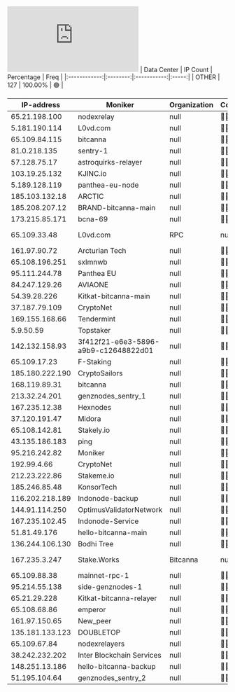 ![Diagramm](https://github.com/obajay/StateSync-snapshots/blob/main/Projects/Bitcanna/1/README.md)
| Data Center | IP Count | Percentage | Freq |
|:------------:|:--------:|:-----------:|:-----:|
| OTHER | 127 | 100.00% | 🟢 |

<!-- START_TABLE -->
| IP-address | Moniker | Organization | Country | City |
|-------------|---------|---------------|---------|------|
| 65.21.198.100 | nodexrelay | null | 🏴‍☠️ null | null |
| 5.181.190.114 | L0vd.com | null | 🏴‍☠️ null | null |
| 65.109.84.115 | bitcanna | null | 🏴‍☠️ null | null |
| 81.0.218.135 | sentry-1 | null | 🏴‍☠️ null | null |
| 57.128.75.17 | astroquirks-relayer | null | 🏴‍☠️ null | null |
| 103.19.25.132 | KJINC.io | null | 🏴‍☠️ null | null |
| 5.189.128.119 | panthea-eu-node | null | 🏴‍☠️ null | null |
| 185.103.132.18 | ARCTIC | null | 🏴‍☠️ null | null |
| 185.208.207.12 | BRAND-bitcanna-main | null | 🏴‍☠️ null | null |
| 173.215.85.171 | bcna-69 | null | 🏴‍☠️ null | null |
| 65.109.33.48 | L0vd.com | RPC | null | 🏴‍☠️ null | null |
| 161.97.90.72 | Arcturian Tech | null | 🏴‍☠️ null | null |
| 65.108.196.251 | sxlmnwb | null | 🏴‍☠️ null | null |
| 95.111.244.78 | Panthea EU | null | 🏴‍☠️ null | null |
| 84.247.129.26 | AVIAONE | null | 🏴‍☠️ null | null |
| 54.39.28.226 | Kitkat-bitcanna-main | null | 🏴‍☠️ null | null |
| 37.187.79.109 | CryptoNet | null | 🏴‍☠️ null | null |
| 169.155.168.66 | Tendermint | null | 🏴‍☠️ null | null |
| 5.9.50.59 | Topstaker | null | 🏴‍☠️ null | null |
| 142.132.158.93 | 3f412f21-e6e3-5896-a9b9-c12648822d01 | null | 🏴‍☠️ null | null |
| 65.109.17.23 | F-Staking | null | 🏴‍☠️ null | null |
| 185.180.222.190 | CryptoSailors | null | 🏴‍☠️ null | null |
| 168.119.89.31 | bitcanna | null | 🏴‍☠️ null | null |
| 213.32.24.201 | genznodes_sentry_1 | null | 🏴‍☠️ null | null |
| 167.235.12.38 | Hexnodes | null | 🏴‍☠️ null | null |
| 37.120.191.47 | Midora | null | 🏴‍☠️ null | null |
| 65.108.142.81 | Stakely.io | null | 🏴‍☠️ null | null |
| 43.135.186.183 | ping | null | 🏴‍☠️ null | null |
| 95.216.242.82 | Moniker | null | 🏴‍☠️ null | null |
| 192.99.4.66 | CryptoNet | null | 🏴‍☠️ null | null |
| 212.23.222.86 | Stakeme.io | null | 🏴‍☠️ null | null |
| 185.246.85.48 | KonsorTech | null | 🏴‍☠️ null | null |
| 116.202.218.189 | Indonode-backup | null | 🏴‍☠️ null | null |
| 144.91.114.250 | OptimusValidatorNetwork | null | 🏴‍☠️ null | null |
| 167.235.102.45 | Indonode-Service | null | 🏴‍☠️ null | null |
| 51.81.49.176 | hello-bitcanna-main | null | 🏴‍☠️ null | null |
| 136.244.106.130 | Bodhi Tree | null | 🏴‍☠️ null | null |
| 167.235.3.247 | Stake.Works | Bitcanna | null | 🏴‍☠️ null | null |
| 65.109.88.38 | mainnet-rpc-1 | null | 🏴‍☠️ null | null |
| 95.214.55.138 | side-genznodes-1 | null | 🏴‍☠️ null | null |
| 65.21.29.228 | Kitkat-bitcanna-relayer | null | 🏴‍☠️ null | null |
| 65.108.68.86 | emperor | null | 🏴‍☠️ null | null |
| 161.97.150.65 | New_peer | null | 🏴‍☠️ null | null |
| 135.181.133.123 | DOUBLETOP | null | 🏴‍☠️ null | null |
| 65.109.67.84 | nodexrelayers | null | 🏴‍☠️ null | null |
| 38.242.232.202 | Inter Blockchain Services | null | 🏴‍☠️ null | null |
| 148.251.13.186 | hello-bitcanna-backup | null | 🏴‍☠️ null | null |
| 51.195.104.64 | genznodes_sentry_2 | null | 🏴‍☠️ null | null |

<!-- END_TABLE -->